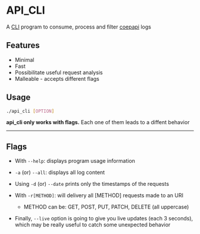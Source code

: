 # API_CLI
A [CLI](https://en.wikipedia.org/wiki/Command-line_interface)
program to consume, process and filter
[coepapi](https://github.com/42sp/42labs-selection-process-v2-hmigl#readme) logs

## Features
- Minimal
- Fast
- Possibilitate useful request analysis
- Malleable - accepts different flags

## Usage
```bash
./api_cli [OPTION]
```
**api_cli only works with flags.** Each one of them leads to a diffent behavior

---

## Flags
- With `--help`: displays program usage information

- `-a` (or) `--all`: displays all log content

- Using `-d` (or) `--date` prints only the timestamps of the requests

- With `-r[METHOD]`: will delivery all [METHOD] requests made to an URI
	- METHOD can be: GET, POST, PUT, PATCH, DELETE (all uppercase)

- Finally, `--live` option is going to give you live updates (each 3 seconds),
which may be really useful to catch some unexpected behavior
